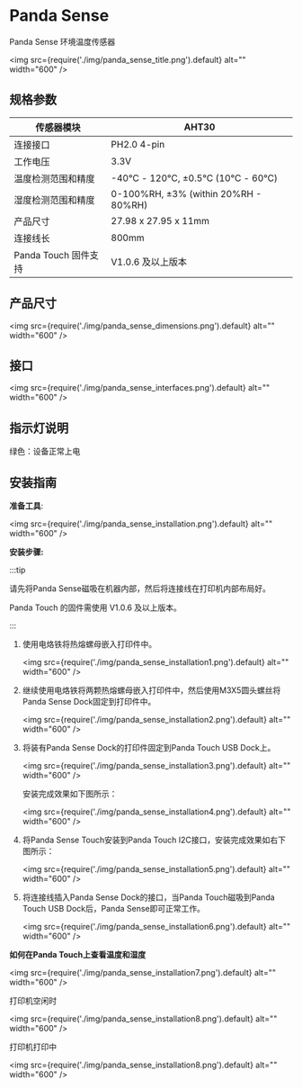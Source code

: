 # Panda Sense

Panda Sense 环境温度传感器

<img src={require('./img/panda_sense_title.png').default} alt="" width="600" />

## **规格参数**

| 传感器模块           | AHT30                                   |
| -------------------- | --------------------------------------- |
| 连接接口             | PH2.0 4-pin                             |
| 工作电压             | 3.3V                                    |
| 温度检测范围和精度   | -40℃ - 120℃, ±0.5℃ (10℃ - 60℃)       |
| 湿度检测范围和精度   | 0-100%RH, ±3% (within 20%RH - 80%RH) |
| 产品尺寸             | 27.98 x 27.95 x 11mm                    |
| 连接线长             | 800mm                                   |
| Panda Touch 固件支持 | V1.0.6 及以上版本                       |

## **产品尺寸**

<img src={require('./img/panda_sense_dimensions.png').default} alt="" width="600" />

## **接口**

<img src={require('./img/panda_sense_interfaces.png').default} alt="" width="600" />

## **指示灯说明**

绿色：设备正常上电

## 安装指南

**准备工具**:

<img src={require('./img/panda_sense_installation.png').default} alt="" width="600" />

**安装步骤:**

:::tip

请先将Panda Sense磁吸在机器内部，然后将连接线在打印机内部布局好。

Panda Touch 的固件需使用 V1.0.6 及以上版本。

:::

1. 使用电烙铁将热熔螺母嵌入打印件中。

    <img src={require('./img/panda_sense_installation1.png').default} alt="" width="600" />

2. 继续使用电烙铁将两颗热熔螺母嵌入打印件中，然后使用M3X5圆头螺丝将Panda Sense Dock固定到打印件中。

    <img src={require('./img/panda_sense_installation2.png').default} alt="" width="600" />

3. 将装有Panda Sense Dock的打印件固定到Panda Touch USB Dock上。

    <img src={require('./img/panda_sense_installation3.png').default} alt="" width="600" />

    安装完成效果如下图所示：

    <img src={require('./img/panda_sense_installation4.png').default} alt="" width="600" />

4. 将Panda Sense Touch安装到Panda Touch I2C接口，安装完成效果如右下图所示：

    <img src={require('./img/panda_sense_installation5.png').default} alt="" width="600" />

5. 将连接线插入Panda Sense Dock的接口，当Panda Touch磁吸到Panda Touch USB Dock后，Panda Sense即可正常工作。

    <img src={require('./img/panda_sense_installation6.png').default} alt="" width="600" />

**如何在Panda Touch上查看温度和湿度**

<img src={require('./img/panda_sense_installation7.png').default} alt="" width="600" />

打印机空闲时

<img src={require('./img/panda_sense_installation8.png').default} alt="" width="600" />

打印机打印中

<img src={require('./img/panda_sense_installation8.png').default} alt="" width="600" />
